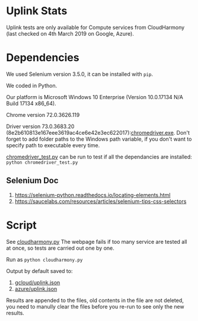 # Uplink Stats
Uplink tests are only available for Compute services from CloudHarmony (last checked on 4th March 2019 on Google, Azure).

# Dependencies
We used Selenium version 3.5.0, it can be installed with `pip`.

We coded in Python.

Our platform is Microsoft Windows 10 Enterprise (Version 10.0.17134 N/A Build 17134 x86_64).

Chrome version 72.0.3626.119

Driver version 73.0.3683.20 (8e2b610813e167eee3619ac4ce6e42e3ec622017):[chromedriver.exe](https://chromedriver.storage.googleapis.com/index.html?path=73.0.3683.20/).
Don't forget to add folder paths to the Windows path variable, if you don't want to specify path to executable every time.

[chromedriver_test.py](chromedriver_test.py) can be run to test if all the dependancies are installed: `python chromedriver_test.py`

## Selenium Doc
1. https://selenium-python.readthedocs.io/locating-elements.html
2. https://saucelabs.com/resources/articles/selenium-tips-css-selectors

# Script
See [cloudharmony.py](cloudharmony.py)
The webpage fails if too many service are tested all at once, so tests are carried out one by one.

Run as `python cloudharmony.py`

Output by default saved to:
1. [gcloud/uplink.json](gcloud/uplink.json)
2. [azure/uplink.json](azure/uplink.json)

Results are appended to the files, old contents in the file are not deleted, you need to manully clear the files before you re-run to see only the new results.
